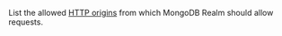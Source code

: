List the allowed [HTTP
origins](https://developer.mozilla.org/en-US/docs/Web/HTTP/Headers/Origin)
from which MongoDB Realm should allow requests.
